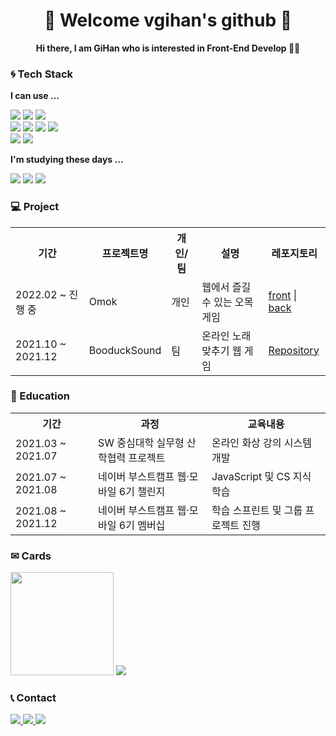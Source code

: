<h1 align='center'>🌟 Welcome vgihan's github 🌟</h1>

<p align='center'><b>Hi there, I am GiHan who is interested in Front-End Develop 🙋‍♂️</b></p>

<h3> 🌀 Tech Stack </h3>

<b>I can use ...</b>

<div>
  <img src="https://img.shields.io/badge/JavaScript-F7DF1E?style=flat-square&logo=JavaScript&logoColor=white" />
  <img src="https://img.shields.io/badge/TypeScript-3178C6?style=flat-square&logo=TypeScript&logoColor=white"/>
  <img src="https://img.shields.io/badge/react-61DAFB?style=flat-square&logo=react&logoColor=white" />  
</div>

<div>
  <img src="https://img.shields.io/badge/HTML5-E34F26?style=flat-square&logo=HTML5&logoColor=white"/>
  <img src="https://img.shields.io/badge/CSS3-1572B6?style=flat-square&logo=CSS3&logoColor=white"/>
  <img src="https://img.shields.io/badge/StyledComponents-DB7093?style=flat-square&logo=styled-components&logoColor=white"/>
  <img src="https://img.shields.io/badge/Emotion-C865B9?style=flat-square&logo=Emotion&logoColor=white"/>
</div>

<div>
  <img src="https://img.shields.io/badge/Node.js-339933?style=flat-square&logo=Node.js&logoColor=white"/>
  <img src="https://img.shields.io/badge/Express-000000?style=flat-square&logo=Express&logoColor=white"/>
</div>


<b>I'm studying these days ...</b>

<div>
  <img src="https://img.shields.io/badge/Nestjs-e32743?style=flat-square&logo=Nestjs&logoColor=white%22"/>
  <img src="https://img.shields.io/badge/Redux-764ABC?style=flat-square&logo=Redux&logoColor=white"/>
  <img src="https://img.shields.io/badge/ReactQuery-ffd94c?style=flat-square&logo=react-query&logoColor=white%22"/>
</div>
  



<h3> 💻 Project </h3>

<table>
  <th>기간</th>
  <th>프로젝트명</th>
  <th>개인/팀</th>
  <th>설명</th>
  <th>레포지토리</th>
  <tr>
    <td>2022.02 ~ 진행 중</td>
    <td>Omok</td>
    <td>개인</td>
    <td>웹에서 즐길 수 있는 오목 게임</td>
    <td><a href='https://github.com/vgihan/omok-front'>front</a> | <a href='https://github.com/vgihan/omok-back'>back</a></td>
  </tr>
  <tr>
    <td>2021.10 ~ 2021.12</td>
    <td>BooduckSound</td>
    <td>팀</td>
    <td>온라인 노래 맞추기 웹 게임</td>
    <td><a href='https://github.com/boostcampwm-2021/web02-booducksound'>Repository</a></td>
  </tr>
</table>

<h3> 📖 Education </h3>

<table>
  <th>기간</th>
  <th>과정</th>
  <th>교육내용</th>
  <tr>
    <td>2021.03 ~ 2021.07</td>
    <td>SW 중심대학 실무형 산학협력 프로젝트</td>
    <td>온라인 화상 강의 시스템 개발</td>
  </tr>
  <tr>
    <td>2021.07 ~ 2021.08</td>
    <td>네이버 부스트캠프 웹·모바일 6기 챌린지</td>
    <td>JavaScript 및 CS 지식 학습</td>
  </tr>
  <tr>
    <td>2021.08 ~ 2021.12</td>
    <td>네이버 부스트캠프 웹·모바일 6기 멤버십</td>
    <td>학습 스프린트 및 그룹 프로젝트 진행</td>
  </tr>
</table>

<h3>✉ Cards</h3>

<p>
<img src="https://github-readme-stats.vercel.app/api?username=vgihan&theme=tokyonight" height="165">
<img src="http://mazassumnida.wtf/api/v2/generate_badge?boj=jum456">
</p>

<h3>📞 Contact</h3>

<div>
<a href="mailto:jum45612@gmail.com">
  <img src="https://camo.githubusercontent.com/e492243893c87d73f4e09479f0694fc9903ce3144c37b60048425ab7d9b17f03/68747470733a2f2f696d672e736869656c64732e696f2f62616467652f676d61696c2d4541343333353f7374796c653d666c61742d737175617265266c6f676f3d676d61696c266c6f676f436f6c6f723d7768697465" data-canonical-src="https://img.shields.io/badge/gmail-EA4335?style=flat-square&amp;logo=gmail&amp;logoColor=white" style="max-width: 100%;">
</a>
<a href="mailto:jum654@naver.com">
  <img src="https://camo.githubusercontent.com/067502ac6d9041c6a64281fc5337f574698b3bec6bd83d1f9193e68ac42da496/68747470733a2f2f696d672e736869656c64732e696f2f62616467652f6e617665722d3033433735413f7374796c653d666c61742d737175617265266c6f676f3d6e61766572266c6f676f436f6c6f723d7768697465" data-canonical-src="https://img.shields.io/badge/naver-03C75A?style=flat-square&amp;logo=naver&amp;logoColor=white" style="max-width: 100%;">
</a>
<a>
  <img src="https://camo.githubusercontent.com/1b110f911ae5096e5e6a7548f2e870e7cad608dc154beac612df56f04f362dd1/68747470733a2f2f696d672e736869656c64732e696f2f62616467652f4769744875622d3138313731373f7374796c653d666c61742d737175617265266c6f676f3d47697448756274266c6f676f436f6c6f723d7768697465" data-canonical-src="https://img.shields.io/badge/GitHub-181717?style=flat-square&amp;logo=GitHubt&amp;logoColor=white" style="max-width: 100%;">
</a>
</div>

